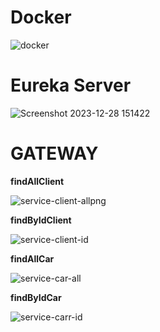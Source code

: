 # Docker #
![docker](https://github.com/Yahya-elaatar/Eureka/assets/114237312/1af352a5-2e62-43b0-b59e-47cb849923ae)

# __Eureka Server__ #

![Screenshot 2023-12-28 151422](https://github.com/Yahya-elaatar/Eureka/assets/114237312/95a00aa1-4c03-47ab-90c9-c0cfd73a933c)


# GATEWAY #

__findAllClient__

![service-client-allpng](https://github.com/Yahya-elaatar/Eureka/assets/114237312/42a96e0f-7517-4929-bbb6-b7996dbb60af)

__findByIdClient__

![service-client-id](https://github.com/Yahya-elaatar/Eureka/assets/114237312/841f8b75-ab2c-4cfe-a45f-ad000bf4e622)


__findAllCar__

![service-car-all](https://github.com/Yahya-elaatar/Eureka/assets/114237312/733ea0ce-6ffb-43d5-9185-8cf0b3578922)

__findByIdCar__
 
![service-carr-id](https://github.com/Yahya-elaatar/Eureka/assets/114237312/c81544ec-6d48-4f23-ac96-17a0f43b596a)
